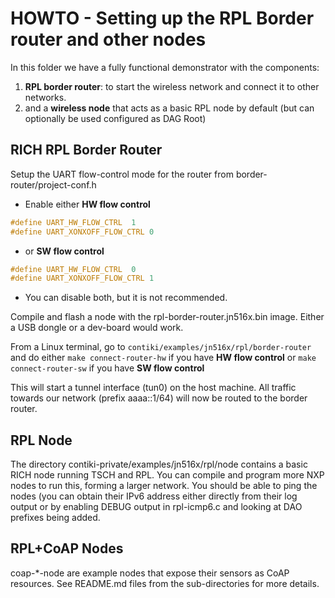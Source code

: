 # HOWTO - Setting up the RPL Border router and other nodes

In this folder we have a fully functional demonstrator with the components:

1. **RPL border router**: to start the wireless network and connect it to other networks.  
2. and a **wireless node** that acts as a basic RPL node by default (but can optionally be used configured as DAG Root)

## RICH RPL Border Router

Setup the UART flow-control mode for the router from border-router/project-conf.h

* Enable either **HW flow control**
```C
#define UART_HW_FLOW_CTRL  1
#define UART_XONXOFF_FLOW_CTRL 0
```
* or **SW flow control**
```C
#define UART_HW_FLOW_CTRL  0
#define UART_XONXOFF_FLOW_CTRL 1
```
* You can disable both, but it is not recommended.

Compile and flash a node with the rpl-border-router.jn516x.bin image. Either a USB dongle or a dev-board would work.

From a Linux terminal, go to `contiki/examples/jn516x/rpl/border-router` and do either
`make connect-router-hw` if you have **HW flow control**
or `make connect-router-sw` if you have **SW flow control**

This will start a tunnel interface (tun0) on the host machine.
All traffic towards our network (prefix aaaa::1/64) will now be routed to the border router.

## RPL Node

The directory contiki-private/examples/jn516x/rpl/node contains a basic RICH node running TSCH and RPL.
You can compile and program more NXP nodes to run this, forming a larger network.
You should be able to ping the nodes (you can obtain their IPv6 address either directly from their log output
or by enabling DEBUG output in rpl-icmp6.c and looking at DAO prefixes being added.

## RPL+CoAP Nodes

coap-*-node are example nodes that expose their sensors as CoAP resources. See README.md files from the sub-directories
for more details.


